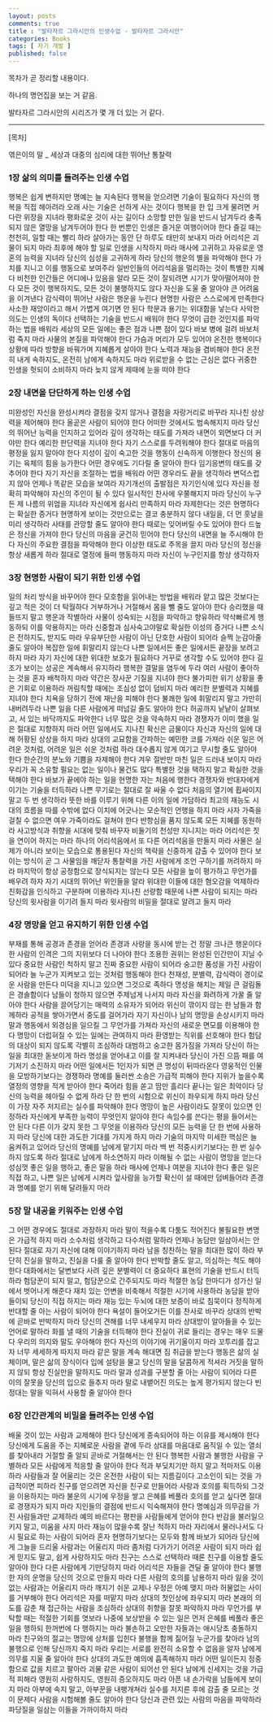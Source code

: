 ```yaml
---
layout: posts
comments: true
title : "발타자르 그라시안의 인생수업 - 발타자르 그라시안"
categories: Books
tags: [ 자기 개발 ]
published: false
---
```


목차가 곧 정리할 내용이다.

하나의 명언집을 보는 거 같음.

발타자르 그라시안의 시리즈가 몇 개 더 있는 거 같다.

---

[목차]

엮은이의 말 _ 세상과 대중의 심리에 대한 뛰어난 통찰력

### 1장 삶의 의미를 들려주는 인생 수업

행복은 쉽게 변하지만 명예는 늘 지속된다
행복을 얻으려면 기술이 필요하다
자신의 행복을 직접 헤아려라
오래 사는 기술은 선하게 사는 것이다
행복을 한 입 크게 물려면 커다란 위장을 지녀라
평화로운 것이 사는 길이다
소망할 만한 일을 반드시 남겨두라
충족되지 않은 열망을 남겨두어야 한다
한 번뿐인 인생은 즐거운 여행이어야 한다
즐길 때는 천천히, 일할 때는 빨리 하라
살아가는 동안 단 하루도 태만히 보내지 마라
어리석은 괴물이 되지 마라
최후에 해야 할 일로 인생을 시작하지 마라
매사에 고귀하고 자유로운 영혼의 능력을 지녀라
당신의 심성을 고귀하게 하라
당신의 행운의 별을 파악해야 한다
가치를 지니고 이를 행동으로 보여주라
일반인들의 어리석음을 멀리하는 것이 특별한 지혜다
비천한 인간들은 어디에나 있음을 알라
모든 것이 잘되려면 시기가 맞아떨어져야 한다
모든 것이 행복하지도, 모든 것이 불행하지도 않다
자신을 도울 줄 알아야 큰 어려움을 이겨낸다
감식력이 뛰어난 사람은 행운을 누린다
현명한 사람은 스스로에게 만족한다
사소한 재앙이라고 해서 가볍게 여기면 안 된다
학문과 용기는 위대함을 낳는다
사악한 의도는 인생의 독이다
선택하는 기술을 반드시 배워야 한다
무엇이 급한 것인지를 파악하는 법을 배워라
세상의 모든 일에는 좋은 점과 나쁜 점이 있다
바보 병에 걸려 바보처럼 죽지 마라
사물의 본질을 파악해야 한다
가슴과 머리가 모두 있어야 온전한 행복이다
상황에 따라 방향을 바꿔가며 지혜롭게 살아야 한다
노력과 재능을 겸비해야 한다
온전히 내게 속하지도, 온전히 남에게 속하지도 마라
위로받을 수 없는 근심은 없다
귀중한 인생을 헛되이 소비하지 마라
늦지 않게 제때에 눈을 떠야 한다

### 2장 내면을 단단하게 하는 인생 수업

미완성인 자신을 완성시켜라
결점을 갖지 않거나 결점을 자랑거리로 바꾸라
지나친 상상력을 제어해야 한다
올곧은 사람이 되어야 한다
어떠한 것에서도 범속해지지 마라
당신의 뛰어난 능력을 인지하고 있어라
깊이 생각하는 태도를 가져라
내면이 외면보다 더 커야만 한다
예리한 판단력을 지녀야 한다
자기 스스로를 두려워해야 한다
절대로 마음의 평정을 잃지 말아야 한다
지성이 깊이 숙고한 것을 행동이 신속하게 이행한다
정신의 용기는 육체의 힘을 능가한다
어떤 경우에도 기다릴 줄 알아야 한다
임기응변의 태도를 갖추어야 한다
자기 자신을 조절하는 법을 배워라
어떤 경우라도 끝을 생각하라
변덕스럽지 않아 언제나 똑같은 모습을 보여라
자기개선의 출발점은 자기인식에 있다
자신을 정확히 파악해야 자신의 주인이 될 수 있다
일시적인 찬사에 우쭐해지지 마라
당신이 누구든 제 나름의 위엄을 지녀라
자신에게 쉽사리 만족하지 마라
자제한다는 것은 현명하다는 확실한 증거다
현명하게 보이는 것만으로는 결코 충분하지 않다
내일을, 더 먼 훗날을 미리 생각하라
사태를 관망할 줄도 알아야 한다
때로는 잊어버릴 수도 있어야 한다
드높은 정신을 가져야 한다
당신의 마음을 굳건히 믿어야 한다
당신의 내면을 늘 주시해야 한다
자신의 주요한 결점을 파악해야 한다
이상한 태도로 주목을 끌지 마라
당신의 정신을 항상 새롭게 하라
절대로 열정에 들떠 행동하지 마라
자신이 누구인지를 항상 생각하자

### 3장 현명한 사람이 되기 위한 인생 수업

일의 처리 방식을 바꾸어야 한다
모호함을 읽어내는 방법을 배워라
얕고 많은 것보다는 깊고 적은 것이 더 탁월하다
거부하거나 거절해서 몸을 뺄 줄도 알아야 한다
승리했을 때 들뜨지 말고 행운과 작별하라
사물이 성숙되는 시점을 파악하고 향유하라
약삭빠르게 행동하되 이를 악용하지는 마라
신중함과 심사숙고야말로 확실한 이성의 증거다
나쁜 소식은 전하지도, 받지도 마라
우유부단한 사람이 아닌 단호한 사람이 되어라
슬쩍 눈감아줄 줄도 알아야 복잡한 일에 휘말리지 않는다
나쁜 일에서든 좋은 일에서든 끝장을 보려고 하지 마라
자기 자신에 대한 위대한 보호가 필요하다
거꾸로 생각할 수도 있어야 한다
길조가 보이는 성공은 계속해서 유지하라
행복한 결말을 염두에 두라
여러 사람이 좋아하는 것을 혼자 배척하지 마라
약간은 장사꾼 기질을 지녀야 한다
불가피한 위기 상황을 좋은 기회로 이용하라
꺼림칙할 때에는 조심성 없이 덤비지 마라
예리한 분별력과 지혜를 지녀야 한다
치욕을 당하기 전에 재난을 피해야 한다
불쾌한 일에 휘말리지 말고 가만히 내버려두라
나쁜 일을 다른 사람에게 떠넘길 줄도 알아야 한다
허공까지 낱낱이 살펴보고, 서 있는 바닥까지도 파악한다
너무 많은 것을 약속하지 마라
경쟁자가 이미 했을 일은 절대로 지향하지 마라
어떤 일에서도 지나친 확신은 금물이다
자신과 자신의 일에 대해 허황된 상상을 하지 마라
상대의 교묘함을 간파하는 예민한 코를 가져라
쉬운 일은 어려운 것처럼, 어려운 일은 쉬운 것처럼 하라
대수롭지 않게 여기고 무시할 줄도 알아야 한다
한순간의 분노와 기쁨을 자제해야 한다
겨우 절반만 마친 일은 드러내 보이지 마라
우리가 꼭 소유할 필요는 없는 일이나 물건도 많다
특별한 것을 택하지 말고 확실한 것을 택해야 한다
바보가 끝에야 하는 일을 현명한 자는 처음에 행한다
경쟁자와 반대자에게 이기는 기술을 터득하라
나쁜 무기로는 절대로 잘 싸울 수 없다
처음의 열기에 휩싸이지 말고 두 번 생각하라
뜻한 바를 이루기 위해 다른 이의 일에 가담하라
최고의 재능도 시대의 흐름을 따를 수밖에 없다
이치에 어긋나는 모순적인 언행을 하지 마라
사자 가죽을 걸칠 수 없으면 여우 가죽이라도 걸쳐야 한다
반항심을 품지 않도록 모든 지혜를 동원하라
사고방식과 취향을 시대에 맞춰 바꾸자
비둘기의 천성만 지니지는 마라
어리석은 짓을 연이어 하지는 마라
하나의 어리석음에서 또 다른 어리석음을 만들지 마라
사물은 실제가 아니라 보이는 모습으로 통용된다
자신의 책략을 신중하게 감출 수 있어야 한다
보이는 방식이 곧 그 사물임을 깨닫자
통찰력을 가진 사람에게 조언 구하기를 꺼려하지 마라
마지막이 항상 공정함으로 장식되지는 않는다
모든 사람을 높이 평가하고 무언가를 배우려 하자
자기 시대의 뛰어난 위인들을 알라
위대한 이들에 대한 혐오감을 억제하라
친화감을 인식하고 구분하며 이용하라
지나친 선량함 때문에 나쁜 사람이 되지는 마라
당신의 윗사람을 이기려 들지 마라
윗사람의 비밀을 절대로 알려고 들지 마라

### 4장 명망을 얻고 유지하기 위한 인생 수업

부재를 통해 공경과 존경을 얻어라
존경과 사랑을 동시에 받는 건 정말 크나큰 행운이다
한 사람의 인격은 그의 지위보다 더 나아야 한다
조용한 권위는 완성된 인간만이 지닐 수 있다
중요한 사람인 척하지 말고 진짜 중요한 사람이 되어라
숭고한 품성을 가진 사람이 되어라
늘 누군가 지켜보고 있는 것처럼 행동해야 한다
천재성, 분별력, 감식력이 경이로운 사람을 만든다
미덕을 지니고 있으면 그것으로 족하다
명성을 해치는 제일 큰 걸림돌은 경솔함이다
남들이 청하지 않으면 주제넘게 나서지 마라
자신을 화려하게 가꿀 줄 알아야 한다
사람을 끌어당기는 매력의 소유자가 되어라
위신이 깎이지 않는 한 남들과 함께하라
공적을 쌓아가면서 중도를 걸어가라
자기 자신이나 남의 명망을 손상시키지 마라
말과 행동에서 외경심을 일으킬 그 무언가를 가져라
자신의 새로운 면모를 이용해야 한다
명망이 더럽혀질 수 있는 일에는 관여하지 마라
환영받는 직위를 선호해야 한다
험담의 대상이 되지 않도록 각별히 조심하라
대범하고 숭고한 몸가짐을 가져라
당신이 하는 일을 최대한 돋보이게 하라
명성을 얻어내고 이를 잘 지켜내라
당신이 가진 으뜸 패를 여기저기 소진하지 마라
어떤 일에서든 1인자가 되면 큰 명성이 뒤따라온다
영웅적인 인물을 모방하기보다는 경쟁하라
명예를 둘러싼 소송은 가급적 피해야 한다
지위가 높을수록 열정의 영향을 적게 받아야 한다
죽어라 힘을 쏟고 땀만 흘리다 끝나는 일은 최악이다
당신의 능력을 헤아릴 수 없게 하라
단 한 번의 시험으로 위신이 좌우되게 하지 마라
당신이 가장 자주 저지르는 실수를 파악해야 한다
명망이 높은 사람이라도 잘못이 있으면 인정하라
자신에게 부족한 능력이 무엇인지 알아야 한다
속임수를 쓴다는 평을 들어서는 안 된다
다른 이가 갖지 못한 그 무엇을 이용하라
당신의 모든 능력을 단 한 번에 사용하지 마라
당신에 대한 과도한 기대를 가지게 하지 마라
기술의 마지막 미세한 핵심은 늘 움켜쥐고 있어라
당신의 명예를 남에게 맡기지 마라
백 번 적중시키기보다는 한 번 실수하지 않도록 하라
절대로 남에게 하소연하지 마라
이해될 수 없는 사람이 명망을 얻는다
성심껏 좋은 일을 행하고, 좋은 말을 하라
매사에 언제나 여분을 지녀야 한다
좋은 일은 직접 하고, 나쁜 일은 남에게 시켜라
앞사람을 능가할 확신이 설 때에만 덤벼들어라
존경과 명예를 얻기 위해 달려들지 마라

### 5장 말 내공을 키워주는 인생 수업

그 어떤 경우에도 절대로 과장하지 마라
말이 적을수록 다툼도 적어진다
불필요한 변명은 가급적 하지 마라
소수처럼 생각하고 다수처럼 말하라
언제나 농담만 일삼아서는 안 된다
절대로 자기 자신에 대해 이야기하지 마라
남을 칭찬하는 말을 최대한 많이 하라
부단히 진실을 말하고, 진실을 다룰 줄 알아야 한다
반박할 줄도 알고, 의심하는 척도 해야 한다
대화에서는 달변보다 사려 깊은 분별력이 더 중요하다
표현의 기술을 반드시 터득하라
험담꾼이 되지 말고, 험담꾼으로 간주되지도 마라
적절한 농담 한마디가 성가신 일에서 벗어나게 해준다
재치 있는 언변을 비축해서 적절한 시기에 사용하라
농담을 받아들이되 당신이 직접 하지는 마라
재능 있는 두뇌에 대한 보증이 바로 침묵이다
정직하게 반대할 줄 아는 사람이 되어야 한다
욕설이 들어오거든 이를 찬사로 바꾸라
상대의 반박에 곧바로 반박하지 마라
당신의 견해를 너무 내세우지 마라
상대방이 알아들을 수 있는 언어로 말하라
화를 낼 때의 기술을 터득해야 한다
진실이 귀로 들리는 경우는 매우 드물다
우리의 의지와 말도 우아해야 한다
자신의 이야기에 귀기울이지 마라
꼬투리를 잡고자 너무 세세하게 따지지 마라
같은 말을 계속 해대면 짐 취급을 받는다
행동은 삶의 실체이며, 말은 삶의 장식이다
입에 설탕을 물고 당신의 말을 달콤하게 적셔라
거짓을 말하지 않되 항상 진실만을 말하지도 마라
말과 성과를 구분할 줄 아는 사람이 되어라
다른 이의 잘못을 당신의 입으로 들추지 마라
말로 내뱉어진 의도는 높게 평가되지 않는다
빈정대는 말을 익혀서 사용할 줄 알아야 한다

### 6장 인간관계의 비밀을 들려주는 인생 수업

배울 것이 있는 사람과 교제해야 한다
당신에게 종속되어야 하는 이유를 제시해야 한다
당신에게 도움을 주는 지혜로운 사람을 곁에 두라
상대를 마음대로 움직일 수 있는 열쇠를 찾아내라
거절할 줄 알되 곧바로 거절해서는 안 된다
행복한 사람과 불행한 사람을 구별하라
모든 사람에게 적응할 줄 알아야 한다
적과 부딪치기만 하지 말고 적마저도 이용하라
사람들과 잘 어울리는 것은 온전한 사람이 되는 지름길이다
고소인이 되는 것을 가급적이면 피하라
친구를 얻으려면 자신을 친구로 만들어라
사랑과 호의를 획득하되 그것을 이용하지는 마라
불운의 시기에 우정을 쌓고 은혜를 베풀라
호의를 얻고 싶다면 절대로 경쟁자가 되지 마라
지인들의 결점에 반드시 익숙해져야 한다
명예심과 의무감을 가진 사람들과만 교제하라
예의 바르다는 평판을 사람들에게 얻어야 한다
반감을 불러일으키지 말고, 미움을 사지 마라
재능이 많을수록 잘난 척하지 마라
자리에서 물러나서도 다시 필요로 하는 사람이 되어라
혼자 현명하기보다는 모두와 함께 바보가 되어라
당신에게 그늘을 드리울 사람과는 어울리지 마라
좀처럼 다가가기 어려운 사람이 되지 마라
쉽게 믿지도 말고, 쉽게 사랑하지도 마라
친구는 스스로 선택하라
때론 친구를 이용할 줄도 알아야 한다
다른 사람에게 기만당하지 마라
어리석은 자들을 견딜 줄 알아야 한다
불행한 자의 운명을 당신의 것으로 만들지 마라
다른 사람의 호의를 남용하지 마라
잃을 것이 없는 사람과는 어울리지 마라
깨지기 쉬운 교제나 우정은 아예 맺지 마라
허물없는 사이를 거부해야 한다
어리석은 자를 떠맡지 마라
상대의 첫인상에 좌우되지 마라
본래의 의도를 감춘 채 접근하는 사람을 조심하라
상대의 취향을 잘못 파악하지 마라
무언가를 부탁할 때는 적절한 기회를 엿보라
나중에 보상받을 수 있는 일은 먼저 은혜를 베풀라
좋은 일을 행하되 한꺼번에 다 행하지는 마라
불손하고 오만한 자들과는 애시당초 충돌하지 마라
친구와의 절교는 명망에 상처를 입힌다
불행을 함께 짊어질 누군가를 찾아라
남의 불행으로 인해 당신까지 죽지 마라
우리는 서로를 완전히 소유할 수 없음을 알자
남에게 의무를 지울 줄 알아야 한다
상대의 과도한 예의에 흡족해하지 마라
어떤 일이든지 정중함으로 값을 치르고 팔아라
괴물 같은 사람이 되어선 안 된다
남에게 신세지는 것을 가급적 피해라
영원히 사랑하지도, 영원히 증오하지도 마라
아픈 내 손가락을 남들에게 보이지 마라
아부에 속지 말고, 아부꾼을 내팽개쳐라
실수를 저지른 후에 감출 줄 모르는 것이 문제다
사람을 시험해볼 줄도 알아야 한다
당신과 관련 있는 사람의 마음을 파악하라
파당질을 일삼는 이들을 가까이하지 마라
